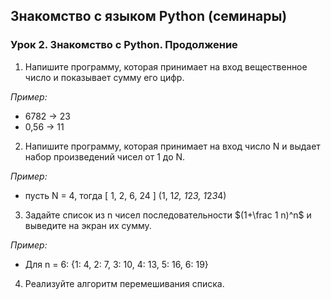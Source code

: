 ## Знакомство с языком Python (семинары)

### Урок 2. Знакомство с Python. Продолжение

 1. Напишите программу, которая принимает на вход вещественное число и показывает сумму его цифр.

*Пример:*

- 6782 -> 23
- 0,56 -> 11

2. Напишите программу, которая принимает на вход число N и выдает набор произведений чисел от 1 до N.

*Пример:*

- пусть N = 4, тогда [ 1, 2, 6, 24 ] (1, 1*2, 1*2*3, 1*2*3*4)

3. Задайте список из n чисел последовательности $(1+\frac 1 n)^n$ и выведите на экран их сумму.

*Пример:*

- Для n = 6: {1: 4, 2: 7, 3: 10, 4: 13, 5: 16, 6: 19}

4. Реализуйте алгоритм перемешивания списка.
